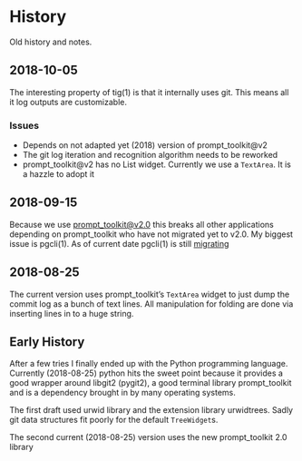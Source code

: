 # History

Old history and notes.

## 2018-10-05

The interesting property of tig(1) is that it internally uses git. This means
all it log outputs are customizable.

### Issues

- Depends on not adapted yet (2018) version of prompt_toolkit@v2
- The git log iteration and recognition algorithm needs to be reworked
- prompt_toolkit@v2 has no List widget. Currently we use a `TextArea`. It is a
  hazzle to adopt it

## 2018-09-15

Because we use prompt_toolkit@v2.0 this breaks all other applications depending
on prompt_toolkit who have not migrated yet to v2.0. My biggest issue is
pgcli(1). As of current date pgcli(1) is still
[migrating](https://github.com/dbcli/pgcli/pull/930)

## 2018-08-25

The current version uses prompt_toolkit’s `TextArea` widget to just dump the
commit log as a bunch of text lines. All manipulation for folding are done via
inserting lines in to a huge string.

## Early History

After a few tries I finally ended up with the Python programming language.
Currently (2018-08-25) python hits the sweet point because it provides a good
wrapper around libgit2 (pygit2), a good terminal library prompt_toolkit and is a
dependency brought in by many operating systems.

The first draft used urwid library and the extension library urwidtrees. Sadly
git data structures fit poorly for the default `TreeWidget`s.

The second current (2018-08-25) version uses the new prompt_toolkit 2.0 library
